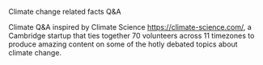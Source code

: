 
Climate change related facts Q&A

Climate Q&A inspired by Climate Science https://climate-science.com/, a Cambridge startup that ties together 70 volunteers across 11 timezones to produce amazing content on some of the hotly debated topics about climate change.
